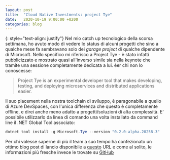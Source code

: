 ```yaml
---
layout: post
title:  "Cloud Native Investments: project Tye"
date:   2020-10-19 9:00:00 +0200
categories: blog
---
```

{: style="text-align: justify"}
Nel mio catch up tecnologico della scorsa settimana, ho avuto modo di vedere lo status di alcuni progetti che sino a qualche mese fa sembravano solo dei *garage project* di qualche dipendente di Microsoft. Nello specifico mi riferisco a Project Tye - è stato infatti pubblicizzato e mostrato quasi all'inverso simile sia nella keynote che tramite una sessione completamente dedicata a lui. éer chi non lo conoscesse:
> Project Tye is an experimental developer tool that makes developing, testing, and deploying microservices and distributed applications easier.

Il suo placement nella nostra toolchain di sviluppo, è paragonabile a quello di Azure DevSpaces, con l'unica differenza che questo è completamente offline, e direi anche meno adatto a progetti/soluzioni di alta complessità. E' possibile utilizzarlo da linea di comando una volta installato da command line il .NET Global Tool associato:
```powershell
dotnet tool install -g Microsoft.Tye --version "0.2.0-alpha.20258.3"
```
Per chi volesse saperne di più il team a suo tempo ha confezionato un ottimo blog post di lancio disponibile a [questo](https://devblogs.microsoft.com/aspnet/introducing-project-tye/) URL e come al solito, le informazioni più fresche invece le trovate su [GitHub](https://github.com/dotnet/tye)
